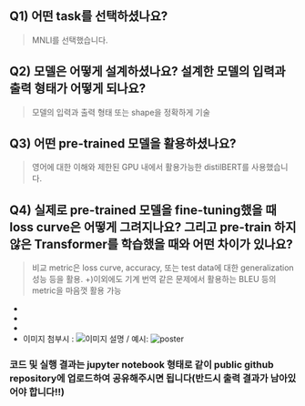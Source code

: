 ## Q1) 어떤 task를 선택하셨나요?
> MNLI를 선택했습니다.


## Q2) 모델은 어떻게 설계하셨나요? 설계한 모델의 입력과 출력 형태가 어떻게 되나요?
> 모델의 입력과 출력 형태 또는 shape을 정확하게 기술


## Q3) 어떤 pre-trained 모델을 활용하셨나요?
> 영어에 대한 이해와 제한된 GPU 내에서 활용가능한 distilBERT를 사용했습니다.


## Q4) 실제로 pre-trained 모델을 fine-tuning했을 때 loss curve은 어떻게 그려지나요? 그리고 pre-train 하지 않은 Transformer를 학습했을 때와 어떤 차이가 있나요? 
> 비교 metric은 loss curve, accuracy, 또는 test data에 대한 generalization 성능 등을 활용.
> +)이외에도 기계 번역 같은 문제에서 활용하는 BLEU 등의 metric을 마음껏 활용 가능
- 
-  
-  
- 이미지 첨부시 : ![이미지 설명](경로) / 예시: ![poster](./image.png)

### 코드 및 실행 결과는 jupyter notebook 형태로 같이 public github repository에 업로드하여 공유해주시면 됩니다(반드시 출력 결과가 남아있어야 합니다!!) 
